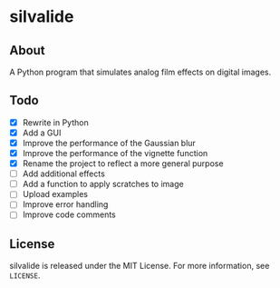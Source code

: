 # silvalide

## About
A Python program that simulates analog film effects on digital images.

## Todo
- [x] Rewrite in Python
- [x] Add a GUI
- [x] Improve the performance of the Gaussian blur
- [x] Improve the performance of the vignette function
- [x] Rename the project to reflect a more general purpose
- [ ] Add additional effects
- [ ] Add a function to apply scratches to image
- [ ] Upload examples
- [ ] Improve error handling
- [ ] Improve code comments

## License
silvalide is released under the MIT License. For more information, see `LICENSE`.
